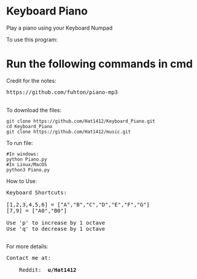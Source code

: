 # Keyboard Piano
Play a piano using your Keyboard Numpad

To use this program:

<strong> <h1> Run the following commands in cmd </h1> </strong>

Credit for the notes: </br>
<pre>
https://github.com/fuhton/piano-mp3
</pre>
</br>To download the files:
  ```
  git clone https://github.com/Hat1412/Keyboard_Piano.git
  cd Keyboard_Piano
  git clone https://github.com/Hat1412/music.git
  ```
  
To run file:
  ```
  #In windows:
  python Piano.py
  #In Linux/MacOS
  python3 Piano.py
  ```
How to Use:

<pre>
Keyboard Shortcuts: 

[1,2,3,4,5,6] = ["A","B","C","D","E","F","G"]
[7,9] = ["A0","B0"]

Use 'p' to increase by 1 octave
Use 'q' to decrease by 1 octave

</pre>


For more details:

<pre>
Contact me at: </br>
    Reddit: <strong> u/Hat1412 </strong>
</pre>
